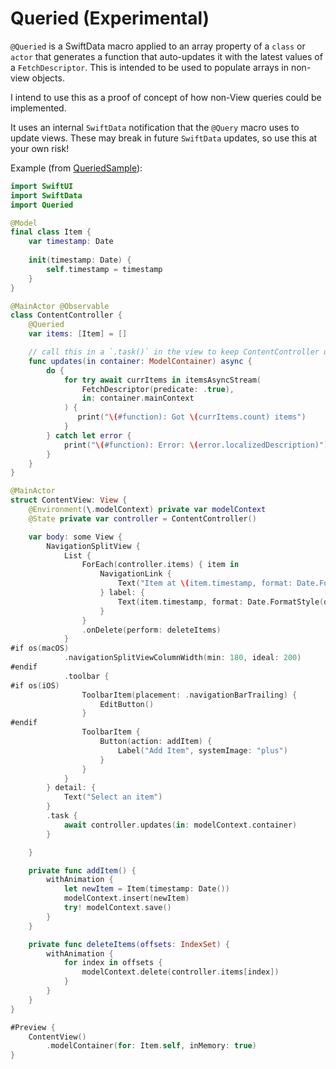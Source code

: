 # Queried (Experimental)

`@Queried` is a SwiftData macro applied to an array property of a `class` or `actor` that generates a function that auto-updates it with the latest values of a `FetchDescriptor`. This is intended to be used to populate arrays in non-view objects.

I intend to use this as a proof of concept of how non-View queries could be implemented. 

It uses an internal `SwiftData` notification that the `@Query` macro uses to update views. These may break in future `SwiftData` updates, so use this at your own risk!

Example (from [QueriedSample](https://github.com/juanarzola/QueriedSample)):

```swift
import SwiftUI
import SwiftData
import Queried

@Model
final class Item {
    var timestamp: Date
    
    init(timestamp: Date) {
        self.timestamp = timestamp
    }
}

@MainActor @Observable
class ContentController {
    @Queried
    var items: [Item] = []

    // call this in a `.task()` in the view to keep ContentController up-to-date
    func updates(in container: ModelContainer) async {
        do {
            for try await currItems in itemsAsyncStream(
                FetchDescriptor(predicate: .true),
                in: container.mainContext
            ) {
               print("\(#function): Got \(currItems.count) items")
            }
        } catch let error {
            print("\(#function): Error: \(error.localizedDescription)")
        }
    }
}

@MainActor
struct ContentView: View {
    @Environment(\.modelContext) private var modelContext
    @State private var controller = ContentController()

    var body: some View {
        NavigationSplitView {
            List {
                ForEach(controller.items) { item in
                    NavigationLink {
                        Text("Item at \(item.timestamp, format: Date.FormatStyle(date: .numeric, time: .standard))")
                    } label: {
                        Text(item.timestamp, format: Date.FormatStyle(date: .numeric, time: .standard))
                    }
                }
                .onDelete(perform: deleteItems)
            }
#if os(macOS)
            .navigationSplitViewColumnWidth(min: 180, ideal: 200)
#endif
            .toolbar {
#if os(iOS)
                ToolbarItem(placement: .navigationBarTrailing) {
                    EditButton()
                }
#endif
                ToolbarItem {
                    Button(action: addItem) {
                        Label("Add Item", systemImage: "plus")
                    }
                }
            }
        } detail: {
            Text("Select an item")
        }
        .task {
            await controller.updates(in: modelContext.container)
        }

    }

    private func addItem() {
        withAnimation {
            let newItem = Item(timestamp: Date())
            modelContext.insert(newItem)
            try! modelContext.save()
        }
    }

    private func deleteItems(offsets: IndexSet) {
        withAnimation {
            for index in offsets {
                modelContext.delete(controller.items[index])
            }
        }
    }
}

#Preview {
    ContentView()
        .modelContainer(for: Item.self, inMemory: true)
}
```
